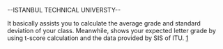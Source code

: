 --ISTANBUL TECHNICAL UNIVERSTY--

It basically assists you to calculate the average grade and standard deviation of your class.                                                                         Meanwhile, shows your expected letter grade by using t-score calculation and the data provided by SIS of ITU. [1](https://www.sis.itu.edu.tr/TR/mevzuat/ders-basari-olcme-ve-degerlendirme-senato-esaslari.php)
